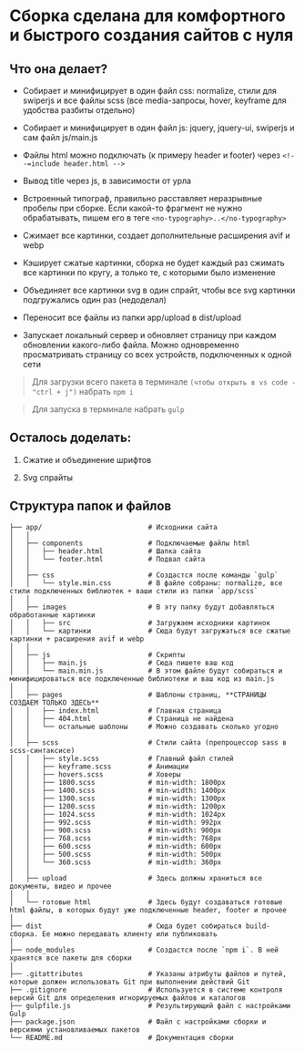 # Сборка сделана для комфортного и быстрого создания сайтов с нуля

## Что она делает?

- Собирает и минифицирует в один файл css: normalize, стили для swiperjs и все файлы scss (все media-запросы, hover, keyframe для удобства разбиты отдельно)

- Собирает и минифицирует в один файл js: jquery, jquery-ui, swiperjs и сам файл js/main.js

- Файлы html можно подключать (к примеру header и footer) через `<!--=include header.html -->`

- Вывод title через js, в зависимости от урла

- Встроенный типограф, правильно расставляет неразрывные пробелы при сборке. Если какой-то фрагмент не нужно обрабатывать, пишем его в теге `<no-typography>..</no-typography>`

- Сжимает все картинки, создает дополнительные расширения avif и webp

- Кэширует сжатые картинки, сборка не будет каждый раз сжимать все картинки по кругу, а только те, с которыми было изменение

- Объединяет все картинки svg в один спрайт, чтобы все svg картинки подгружались один раз (недоделал)

- Переносит все файлы из папки app/upload в dist/upload

- Запускает локальный сервер и обновляет страницу при каждом обновлении какого-либо файла. Можно одновременно просматривать страницу со всех устройств, подключенных к одной сети

> Для загрузки всего пакета в терминале `(чтобы открыть в vs code - "ctrl + j")` набрать `npm i`

> Для запуска в терминале набрать `gulp`

## Осталось доделать:

1. Сжатие и объединение шрифтов

2. Svg спрайты

## Структура папок и файлов

```
├── app/                          # Исходники сайта
│   │
│   ├── components                # Подключаемые файлы html
│   │   ├── header.html           # Шапка сайта
│   │   └── footer.html           # Подвал сайта
│   │
│   ├── css                       # Создастся после команды `gulp`
│   │   └── style.min.css         # В файле собраны: normalize, все стили подключенных библиотек + ваши стили из папки `app/scss`
│   │
│   ├── images                    # В эту папку будут добавляться обработанные картинки
│   │   ├── src                   # Загружаем исходники картинок
│   │   └── картинки              # Сюда будут загружаться все сжатые картинки + расширения avif и webp
│   │
│   ├── js                        # Скрипты
│   │   ├── main.js               # Сюда пишете ваш код
│   │   └── main.min.js           # В этом файле будут собираться и минифицироваться все подключенные библиотеки и ваш код из main.js
│   │
│   ├── pages                     # Шаблоны страниц, **СТРАНИЦЫ СОЗДАЕМ ТОЛЬКО ЗДЕСЬ**
│   │   ├── index.html            # Главная страница
│   │   ├── 404.html              # Страница не найдена
│   │   └── остальные шаблоны     # Можно создавать сколько угодно
│   │
│   ├── scss                      # Стили сайта (препроцессор sass в scss-синтаксисе)
│   │   ├── style.scss            # Главный файл стилей
│   │   ├── keyframe.scss         # Анимации
│   │   ├── hovers.scss           # Ховеры
│   │   ├── 1800.scss             # min-width: 1800px
│   │   ├── 1400.scss             # min-width: 1400px
│   │   ├── 1300.scss             # min-width: 1300px
│   │   ├── 1200.scss             # min-width: 1200px
│   │   ├── 1024.scss             # min-width: 1024px
│   │   ├── 992.scss              # min-width: 992px
│   │   ├── 900.scss              # min-width: 900px
│   │   ├── 768.scss              # min-width: 768px
│   │   ├── 600.scss              # min-width: 600px
│   │   ├── 500.scss              # min-width: 500px
│   │   └── 360.scss              # min-width: 360px
│   │
│   ├── upload                    # Здесь должны храниться все документы, видео и прочее
│   │
│   └── готовые html              # Здесь будут создаваться готовые html файлы, в которых будут уже подключенные header, footer и прочее
│
├── dist                          # Сюда будет собираться build-сборка. Ее можно передавать клиенту или публиковать
│
├── node_modules                  # Создастся после `npm i`. В ней хранятся все пакеты для сборки
│
├── .gitattributes                # Указаны атрибуты файлов и путей, которые должен использовать Git при выполнении действий Git
├── .gitignore                    # Используется в системе контроля версий Git для определения игнорируемых файлов и каталогов
├── gulpfile.js                   # Результирующий файл с настройками Gulp
├── package.json                  # Файл с настройками сборки и версиями установливаемых пакетов
└── README.md                     # Документация сборки
```